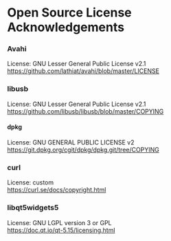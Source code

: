 # Open Source License Acknowledgements

### Avahi
License: GNU Lesser General Public License v2.1  
https://github.com/lathiat/avahi/blob/master/LICENSE  


### libusb
License: GNU Lesser General Public License v2.1  
https://github.com/libusb/libusb/blob/master/COPYING

#### dpkg
License: GNU GENERAL PUBLIC LICENSE v2  
https://git.dpkg.org/cgit/dpkg/dpkg.git/tree/COPYING

### curl
License: custom  
https://curl.se/docs/copyright.html

### libqt5widgets5
License: GNU LGPL version 3 or GPL  
https://doc.qt.io/qt-5.15/licensing.html